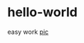 # hello-world
easy work
[pic](https://github.com/fengxkd/hello-world/blob/master/IMG_20181026_1447181.jpg)
